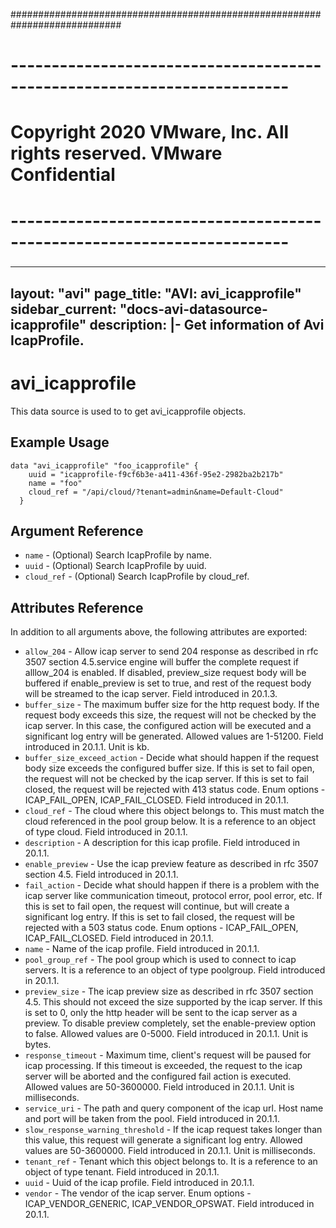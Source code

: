 ############################################################################
# ------------------------------------------------------------------------
# Copyright 2020 VMware, Inc.  All rights reserved. VMware Confidential
# ------------------------------------------------------------------------
###

---
layout: "avi"
page_title: "AVI: avi_icapprofile"
sidebar_current: "docs-avi-datasource-icapprofile"
description: |-
  Get information of Avi IcapProfile.
---

# avi_icapprofile

This data source is used to to get avi_icapprofile objects.

## Example Usage

```hcl
data "avi_icapprofile" "foo_icapprofile" {
    uuid = "icapprofile-f9cf6b3e-a411-436f-95e2-2982ba2b217b"
    name = "foo"
    cloud_ref = "/api/cloud/?tenant=admin&name=Default-Cloud"
  }
```

## Argument Reference

* `name` - (Optional) Search IcapProfile by name.
* `uuid` - (Optional) Search IcapProfile by uuid.
* `cloud_ref` - (Optional) Search IcapProfile by cloud_ref.
  
## Attributes Reference

In addition to all arguments above, the following attributes are exported:

* `allow_204` - Allow icap server to send 204 response as described in rfc 3507 section 4.5.service engine will buffer the complete request if alllow_204 is enabled. If disabled, preview_size request body will be buffered if enable_preview is set to true, and rest of the request body will be streamed to the icap server. Field introduced in 20.1.3.
* `buffer_size` - The maximum buffer size for the http request body. If the request body exceeds this size, the request will not be checked by the icap server. In this case, the configured action will be executed and a significant log entry will be generated. Allowed values are 1-51200. Field introduced in 20.1.1. Unit is kb.
* `buffer_size_exceed_action` - Decide what should happen if the request body size exceeds the configured buffer size. If this is set to fail open, the request will not be checked by the icap server. If this is set to fail closed, the request will be rejected with 413 status code. Enum options - ICAP_FAIL_OPEN, ICAP_FAIL_CLOSED. Field introduced in 20.1.1.
* `cloud_ref` - The cloud where this object belongs to. This must match the cloud referenced in the pool group below. It is a reference to an object of type cloud. Field introduced in 20.1.1.
* `description` - A description for this icap profile. Field introduced in 20.1.1.
* `enable_preview` - Use the icap preview feature as described in rfc 3507 section 4.5. Field introduced in 20.1.1.
* `fail_action` - Decide what should happen if there is a problem with the icap server like communication timeout, protocol error, pool error, etc. If this is set to fail open, the request will continue, but will create a significant log entry. If this is set to fail closed, the request will be rejected with a 503 status code. Enum options - ICAP_FAIL_OPEN, ICAP_FAIL_CLOSED. Field introduced in 20.1.1.
* `name` - Name of the icap profile. Field introduced in 20.1.1.
* `pool_group_ref` - The pool group which is used to connect to icap servers. It is a reference to an object of type poolgroup. Field introduced in 20.1.1.
* `preview_size` - The icap preview size as described in rfc 3507 section 4.5. This should not exceed the size supported by the icap server. If this is set to 0, only the http header will be sent to the icap server as a preview. To disable preview completely, set the enable-preview option to false. Allowed values are 0-5000. Field introduced in 20.1.1. Unit is bytes.
* `response_timeout` - Maximum time, client's request will be paused for icap processing. If this timeout is exceeded, the request to the icap server will be aborted and the configured fail action is executed. Allowed values are 50-3600000. Field introduced in 20.1.1. Unit is milliseconds.
* `service_uri` - The path and query component of the icap url. Host name and port will be taken from the pool. Field introduced in 20.1.1.
* `slow_response_warning_threshold` - If the icap request takes longer than this value, this request will generate a significant log entry. Allowed values are 50-3600000. Field introduced in 20.1.1. Unit is milliseconds.
* `tenant_ref` - Tenant which this object belongs to. It is a reference to an object of type tenant. Field introduced in 20.1.1.
* `uuid` - Uuid of the icap profile. Field introduced in 20.1.1.
* `vendor` - The vendor of the icap server. Enum options - ICAP_VENDOR_GENERIC, ICAP_VENDOR_OPSWAT. Field introduced in 20.1.1.


